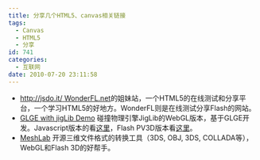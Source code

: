 ```yaml
---
title: 分享几个HTML5、canvas相关链接
tags:
  - Canvas
  - HTML5
  - 分享
id: 741
categories:
  - 互联网
date: 2010-07-20 23:11:58
---
```


*   [http://jsdo.it/
](http://jsdo.it/)[WonderFL.net](http://wonderfl.net/)的姐妹站，一个HTML5的在线测试和分享平台，一个学习HTML5的好地方。WonderFL则是在线测试分享Flash的网站。
*   [GLGE with jigLib Demo](http://www.paulbrunt.co.uk/jiglib/tests/)
碰撞物理引擎JigLib的WebGL版本，基于GLGE开发。Javascript版本的看[这里](http://github.com/supereggbert/JibLibJS)，Flash PV3D版本看[这里](http://blog.zupko.info/?p=273)。
*   [MeshLab](http://meshlab.sourceforge.net/)
开源三维文件格式的转换工具（3DS, OBJ, 3DS, COLLADA等），WebGL和Flash 3D的好帮手。